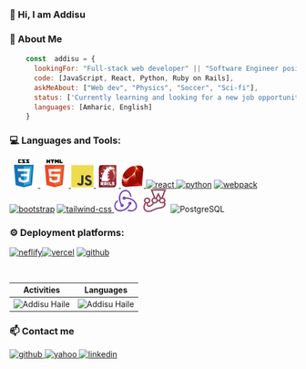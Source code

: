 
### 👋  Hi, I am Addisu  

### 👤  About Me

```javascript
    const  addisu = {
      lookingFor: "Full-stack web developer" || "Software Engineer position",
      code: [JavaScript, React, Python, Ruby on Rails],
      askMeAbout: ["Web dev", "Physics", "Soccer", "Sci-fi"],
      status: ['Currently learning and looking for a new job opportunity],
      languages: [Amharic, English]
    }
```


### 💻  Languages and Tools: 
   
   <p align="left"> <a href="https://www.w3schools.com/css/" target="_blank"> <img src="https://raw.githubusercontent.com/devicons/devicon/master/icons/css3/css3-original-wordmark.svg" alt="css3" width="50" height="50"/> </a> 
   <a href="https://www.w3.org/html/" target="_blank"> <img src="https://raw.githubusercontent.com/devicons/devicon/master/icons/html5/html5-original-wordmark.svg" alt="html5" width="50" height="50"/> </a> 
   <a href="https://developer.mozilla.org/en-US/docs/Web/JavaScript" target="_blank"> <img src="https://raw.githubusercontent.com/devicons/devicon/master/icons/javascript/javascript-original.svg" alt="javascript" width="40" height="40"/> </a>
   <a href="https://rubyonrails.org" target="_blank"> <img src="https://raw.githubusercontent.com/devicons/devicon/master/icons/rails/rails-original-wordmark.svg" alt="rails" width="40" height="40"/> </a>
   <a href="https://www.ruby-lang.org/en/" target="_blank"> <img src="https://raw.githubusercontent.com/devicons/devicon/master/icons/ruby/ruby-original.svg" alt="ruby" width="40" height="40"/> </a>  </a> 
   <a href="https://reactjs.org/" target="_blank"> <img src="https://cdn4.iconfinder.com/data/icons/logos-3/600/React.js_logo-512.png" alt="react" width="40" height="40"/> </a> 
   <a href="https://www.python.org/" target="_blank"><img src="https://cdn.worldvectorlogo.com/logos/python-5.svg" alt="python" width="40" height="40"/></a> 
   <a href="https://webpack.js.org/" target="_blank"><img src="https://raw.githubusercontent.com/webpack/media/master/logo/icon.png" alt="webpack" width="40" height="40"/></a>
   <a href="https://getbootstrap.com/" target="_blank"><img src="https://avatars.githubusercontent.com/u/2918581?s=280&v=4" alt="bootstrap" width="40" height="40"/></a> 
   <a href="https://tailwindcss.com/" target="_blank"><img src="https://seeklogo.com/images/T/tailwind-css-logo-5AD4175897-seeklogo.com.png" alt="tailwind-css" width="40" height="40"/> </a>
    <img src="https://github.com/devicons/devicon/blob/master/icons/redux/redux-original.svg" title="Redux" alt="Redux" width="40" height="40"/> &nbsp;
    <img src="https://github.com/devicons/devicon/blob/master/icons/jest/jest-plain.svg" title="Jest" alt="Jest" width="40" height="40"/>&nbsp;
     <img src="https://cdn.iconscout.com/icon/free/png-256/postgresql-11-1175122.png" title="PostgreSQL" alt="PostgreSQL" width="40" height="40"/>&nbsp;
   </p>
   

### ⚙️ Deployment platforms:
   
  <p><a href="https://www.netlify.com/" target="_blank"><img src="https://seeklogo.com/images/N/netlify-logo-758722CDF4-seeklogo.com.png" alt="neflify" width="40" height="40"/></a><a href="https://vercel.com/" target="_blank"><img src="https://www.svgrepo.com/show/327408/logo-vercel.svg" alt="vercel" width="40" height="40"/></a>
    <a href="https://github.com/Addisu87" target="_blank"><img src="https://cdn-icons-png.flaticon.com/512/25/25231.png?w=360" alt="github" width="40" height="40"/></a></p>
    

 
 <p align="center">&nbsp;
    
| Activities |   Languages |
| ---------- | ----------- |
 | <img align="center" src="https://github-readme-stats.vercel.app/api?username=Addisu87&show_icons=true&theme=tokyonight" alt="Addisu Haile" width="500" /> | <img align="center" src="https://github-readme-stats.vercel.app/api/top-langs?username=Addisu87&show_icons=true&theme=tokyonight&layout=compact" alt="Addisu Haile" width="410"/>|
</p>

   
### 📫  Contact me 
<p align="left"><a href="https://github.com/Addisu87" target="_blank"><img src="https://cdn-icons-png.flaticon.com/512/25/25231.png?w=360" alt="github" width="40" height="40"/> </a> <a href="addisu.haile@yahoo.com" target="_blank"><img src="https://icons-for-free.com/download-icon-home+internet+page+search+website+yahoo+icon-1320192781341661707_0.svg" alt="yahoo" width="40" height="40"/> </a> <a href="https://www.linkedin.com/in/addisu-tedla/" target="_blank"><img src="https://brandlogos.net/wp-content/uploads/2016/06/linkedin-logo.png" alt="linkedin" width="40" height="40"/> </a> </p>


<!--
**Addisu87/Addisu87** is a ✨ _special_ ✨ repository because its `README.md` (this file) appears on your GitHub profile.

Here are some ideas to get you started:

- 🔭 I’m currently working on ...
- 🌱 I’m currently learning ...
- 👯 I’m looking to collaborate on ...
- 🤔 I’m looking for help with ...
- 💬 Ask me about ...
- 📫 How to reach me: ...
- 😄 Pronouns: ...
- ⚡ Fun fact: ...
-->

